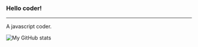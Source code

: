 ### Hello coder!

---

A javascript coder.



![My GitHub stats](https://github-readme-stats.vercel.app/api?username=weirui88888&show_icons=true&hide=prs&theme=graywhite&line_height=30)


